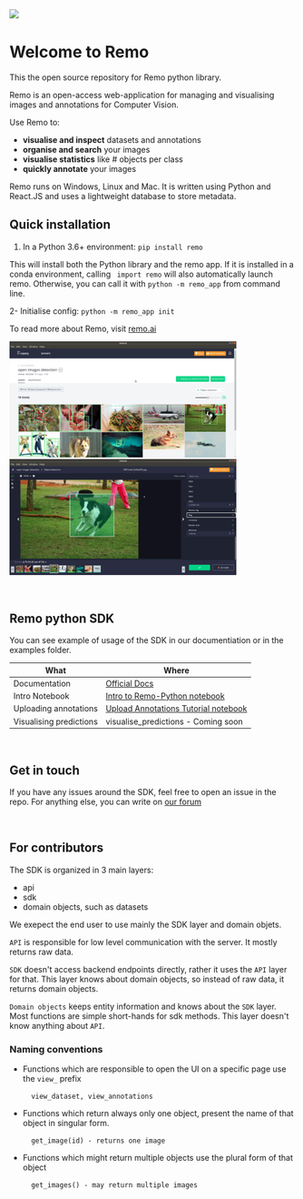 
<img src="https://github.com/rediscovery-io/remo-python/blob/master/img/remo_normal.png" width="200">

# Welcome to Remo
This the open source repository for Remo python library.

Remo is an open-access web-application for managing and visualising images and annotations for Computer Vision. 

Use Remo to:

- **visualise and inspect** datasets and annotations
- **organise and search** your images
- **visualise statistics** like # objects per class
- **quickly annotate** your images

Remo runs on Windows, Linux and Mac. It is written using Python and React.JS and uses a lightweight database to store metadata.

## Quick installation

1. In a Python 3.6+ environment: `pip install remo` 

This will install both the Python library and the remo app.
If it is installed in a conda environment, calling ` import remo` will also automatically launch remo. Otherwise, you can call it with `python -m remo_app` from command line.

2- Initialise config: `python -m remo_app init`


To read more about Remo, visit [remo.ai](http://remo.ai)

<img src=examples/assets/dataset.jpeg alt="alt text" width=400><img src=examples/assets/annotation_tool.jpeg width=400>

<br/>




## Remo python SDK

You can see example of usage of the SDK in our documentiation or in the examples folder. 

What | Where
---|---
Documentation | [Official Docs](https://remo.ai/docs/sdk-intro/)
Intro Notebook | [Intro to Remo-Python notebook](examples/intro_to_remo-python.ipynb)
Uploading annotations | [Upload Annotations Tutorial notebook](examples/tutorial_upload_annotations.ipynb)
Visualising predictions | visualise_predictions - Coming soon

<br/>

## Get in touch
If you have any issues around the SDK, feel free to open an issue in the repo.
For anything else, you can write on [our forum](https://support.remo.ai)

<br/>

## For contributors

The SDK is organized in 3 main layers:
- api
- sdk
- domain objects, such as datasets

We exepect the end user to use mainly the SDK layer and domain objets.

`API` is responsible for low level communication with the server. It mostly returns raw data.

`SDK` doesn't access backend endpoints directly, rather it uses the `API` layer for that. This layer knows about domain objects, 
so instead of raw data, it returns domain objects.

`Domain objects` keeps entity information and knows about the `SDK` layer. Most functions are simple short-hands for sdk methods.
This layer doesn't know anything about `API`. 



### Naming conventions

* Functions which are responsible to open the UI on a specific page use the `view_` prefix
    
        view_dataset, view_annotations

* Functions which return always only one object, present the name of that object in singular form.
    
        get_image(id) - returns one image

* Functions which might return multiple objects use the plural form of that object
    
        get_images() - may return multiple images 
